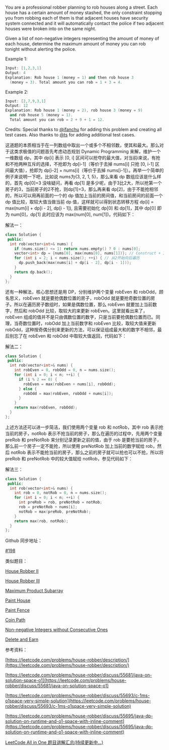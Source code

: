 You are a professional robber planning to rob houses along a street. Each house has a certain amount of money stashed, the only constraint stopping you from robbing each of them is that adjacent houses have security system connected and it will automatically contact the police if two adjacent houses were broken into on the same night.

Given a list of non-negative integers representing the amount of money of each house, determine the maximum amount of money you can rob tonight without alerting the police.

Example 1:

```cpp
Input: [1,2,3,1]
Output: 4
Explanation: Rob house 1 (money = 1) and then rob house 3
  (money = 3). Total amount you can rob = 1 + 3 = 4.
```

Example 2:

```cpp
Input: [2,7,9,3,1]
Output: 12
Explanation: Rob house 1 (money = 2), rob house 3 (money = 9)
  and rob house 5 (money = 1).
  Total amount you can rob = 2 + 9 + 1 = 12.
```

Credits: Special thanks to [@ifanchu](https://oj.leetcode.com/discuss/user/ifanchu) for adding this problem and creating all test cases. Also thanks to [@ts](https://oj.leetcode.com/discuss/user/ts) for adding additional test cases.

这道题的本质相当于在一列数组中取出一个或多个不相邻数，使其和最大。那么对于这类求极值的问题首先考虑动态规划 Dynamic Programming 来解，维护一个一维数组 dp，其中 dp\[i\] 表示 \[0, i\] 区间可以抢夺的最大值，对当前i来说，有抢和不抢两种互斥的选择，不抢即为 dp\[i-1\]（等价于去掉 nums\[i\] 只抢 \[0, i-1\] 区间最大值），抢即为 dp\[i-2\] + nums\[i\]（等价于去掉 nums\[i-1\]）。再举一个简单的例子来说明一下吧，比如说 nums为{3, 2, 1, 5}，那么来看 dp 数组应该是什么样的，首先 dp\[0\]=3 没啥疑问，再看 dp\[1\] 是多少呢，由于3比2大，所以抢第一个房子的3，当前房子的2不抢，则dp\[1\]=3，那么再来看 dp\[2\]，由于不能抢相邻的，所以可以用再前面的一个的 dp 值加上当前的房间值，和当前房间的前面一个 dp 值比较，取较大值当做当前 dp 值，这样就可以得到状态转移方程 dp\[i\] = max(num\[i\] + dp\[i - 2\], dp\[i - 1\]), 且需要初始化 dp\[0\] 和 dp\[1\]，其中 dp\[0\] 即为 num\[0\]，dp\[1\] 此时应该为 max(num\[0\], num\[1\])，代码如下：

解法一：

```cpp
class Solution {
 public:
  int rob(vector<int>& nums) {
    if (nums.size() <= 1) return nums.empty() ? 0 : nums[0];
    vector<int> dp = {nums[0], max(nums[0], nums[1])}; // Construct + Initialize
    for (int i = 2; i < nums.size(); ++i) { // 从2开始向后遍历
      dp.push_back(max(nums[i] + dp[i - 2], dp[i - 1]));
    }
    return dp.back();
  }
};
```

还有一种解法，核心思想还是用 DP，分别维护两个变量 robEven 和 robOdd，顾名思义，robEven 就是要抢偶数位置的房子，robOdd 就是要抢奇数位置的房子。所以在遍历房子数组时，如果是偶数位置，那么 robEven 就要加上当前数字，然后和 robOdd 比较，取较大的来更新 robEven。这里就看出来了，robEven 组成的值并不是只由偶数位置的数字，只是当前要抢偶数位置而已。同理，当奇数位置时，robOdd 加上当前数字和 robEven 比较，取较大值来更新 robOdd，这种按奇偶分别来更新的方法，可以保证组成最大和的数字不相邻，最后别忘了在 robEven 和 robOdd 中取较大值返回，代码如下：

解法二：

```cpp
class Solution {
 public:
  int rob(vector<int>& nums) {
    int robEven = 0, robOdd = 0, n = nums.size();
    for (int i = 0; i < n; ++i) {
      if (i % 2 == 0) {
        robEven = max(robEven + nums[i], robOdd);
      } else {
        robOdd = max(robEven, robOdd + nums[i]);
      }
    }
    return max(robEven, robOdd);
  }
};
```

上述方法还可以进一步简洁，我们使用两个变量 rob 和 notRob，其中 rob 表示抢当前的房子，notRob 表示不抢当前的房子，那么在遍历的过程中，先用两个变量 preRob 和 preNotRob 来分别记录更新之前的值，由于 rob 是要抢当前的房子，那么前一个房子一定不能抢，所以使用 preNotRob 加上当前的数字赋给 rob，然后 notRob 表示不能抢当前的房子，那么之前的房子就可以抢也可以不抢，所以将 preRob 和 preNotRob 中的较大值赋给 notRob，参见代码如下：

解法三：

```cpp
class Solution {
 public:
  int rob(vector<int>& nums) {
    int rob = 0, notRob = 0, n = nums.size();
    for (int i = 0; i < n; ++i) {
      int preRob = rob, preNotRob = notRob;
      rob = preNotRob + nums[i];
      notRob = max(preRob, preNotRob);
    }
    return max(rob, notRob);
  }
};
```

Github 同步地址：

[#198](https://github.com/grandyang/leetcode/issues/198)

类似题目：

[House Robber II](http://www.cnblogs.com/grandyang/p/4518674.html)

[House Robber III](http://www.cnblogs.com/grandyang/p/5275096.html)

[Maximum Product Subarray](http://www.cnblogs.com/grandyang/p/4028713.html)

[Paint House](http://www.cnblogs.com/grandyang/p/5319384.html)

[Paint Fence](http://www.cnblogs.com/grandyang/p/5231220.html)

[Coin Path](http://www.cnblogs.com/grandyang/p/8183477.html)

[Non-negative Integers without Consecutive Ones](http://www.cnblogs.com/grandyang/p/6959585.html)

[Delete and Earn](http://www.cnblogs.com/grandyang/p/8176933.html)

参考资料：

[https://leetcode.com/problems/house-robber/description/](https://leetcode.com/problems/house-robber/description/)

[https://leetcode.com/problems/house-robber/discuss/55681/java-on-solution-space-o1](https://leetcode.com/problems/house-robber/discuss/55681/java-on-solution-space-o1)

[https://leetcode.com/problems/house-robber/discuss/55693/c-1ms-o1space-very-simple-solution](https://leetcode.com/problems/house-robber/discuss/55693/c-1ms-o1space-very-simple-solution)

[https://leetcode.com/problems/house-robber/discuss/55695/java-dp-solution-on-runtime-and-o1-space-with-inline-comment](https://leetcode.com/problems/house-robber/discuss/55695/java-dp-solution-on-runtime-and-o1-space-with-inline-comment)

[LeetCode All in One 题目讲解汇总(持续更新中...)](http://www.cnblogs.com/grandyang/p/4606334.html)
